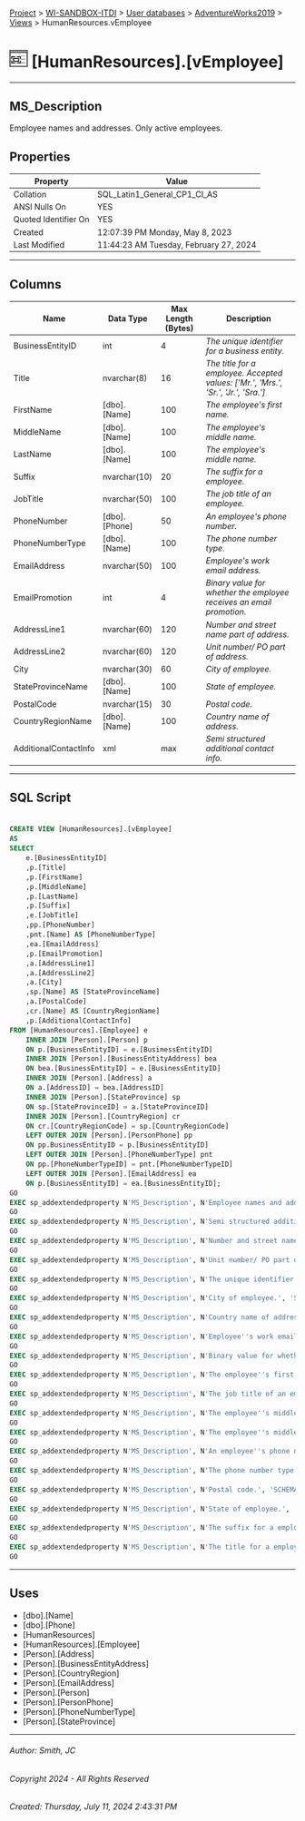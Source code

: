#### 

[Project](../../../../index.md) > [WI-SANDBOX-ITDI](../../../index.md) > [User databases](../../index.md) > [AdventureWorks2019](../index.md) > [Views](Views.md) > HumanResources.vEmployee

# ![Views](../../../../Images/View32.png) [HumanResources].[vEmployee]

---

## <a name="#description"></a>MS_Description

Employee names and addresses. Only active employees.

## <a name="#properties"></a>Properties

| Property | Value |
|---|---|
| Collation | SQL_Latin1_General_CP1_CI_AS |
| ANSI Nulls On | YES |
| Quoted Identifier On | YES |
| Created | 12:07:39 PM Monday, May 8, 2023 |
| Last Modified | 11:44:23 AM Tuesday, February 27, 2024 |


---

## <a name="#columns"></a>Columns

| Name | Data Type | Max Length (Bytes) | Description |
|---|---|---|---|
| BusinessEntityID | int | 4 | _The unique identifier for a business entity._ |
| Title | nvarchar(8) | 16 | _The title for a employee. Accepted values: ['Mr.', 'Mrs.', 'Sr.', 'Jr.', 'Sra.']_ |
| FirstName | [dbo].[Name] | 100 | _The employee's first name._ |
| MiddleName | [dbo].[Name] | 100 | _The employee's middle name._ |
| LastName | [dbo].[Name] | 100 | _The employee's middle name._ |
| Suffix | nvarchar(10) | 20 | _The suffix for a employee._ |
| JobTitle | nvarchar(50) | 100 | _The job title of an employee._ |
| PhoneNumber | [dbo].[Phone] | 50 | _An employee's phone number._ |
| PhoneNumberType | [dbo].[Name] | 100 | _The phone number type._ |
| EmailAddress | nvarchar(50) | 100 | _Employee's work email address._ |
| EmailPromotion | int | 4 | _Binary value for whether the employee receives an email promotion._ |
| AddressLine1 | nvarchar(60) | 120 | _Number and street name part of address._ |
| AddressLine2 | nvarchar(60) | 120 | _Unit number/ PO part of address._ |
| City | nvarchar(30) | 60 | _City of employee._ |
| StateProvinceName | [dbo].[Name] | 100 | _State of employee._ |
| PostalCode | nvarchar(15) | 30 | _Postal code._ |
| CountryRegionName | [dbo].[Name] | 100 | _Country name of address._ |
| AdditionalContactInfo | xml | max | _Semi structured additional contact info._ |


---

## <a name="#sqlscript"></a>SQL Script

```sql

CREATE VIEW [HumanResources].[vEmployee] 
AS 
SELECT 
    e.[BusinessEntityID]
    ,p.[Title]
    ,p.[FirstName]
    ,p.[MiddleName]
    ,p.[LastName]
    ,p.[Suffix]
    ,e.[JobTitle]  
    ,pp.[PhoneNumber]
    ,pnt.[Name] AS [PhoneNumberType]
    ,ea.[EmailAddress]
    ,p.[EmailPromotion]
    ,a.[AddressLine1]
    ,a.[AddressLine2]
    ,a.[City]
    ,sp.[Name] AS [StateProvinceName] 
    ,a.[PostalCode]
    ,cr.[Name] AS [CountryRegionName] 
    ,p.[AdditionalContactInfo]
FROM [HumanResources].[Employee] e
	INNER JOIN [Person].[Person] p
	ON p.[BusinessEntityID] = e.[BusinessEntityID]
    INNER JOIN [Person].[BusinessEntityAddress] bea 
    ON bea.[BusinessEntityID] = e.[BusinessEntityID] 
    INNER JOIN [Person].[Address] a 
    ON a.[AddressID] = bea.[AddressID]
    INNER JOIN [Person].[StateProvince] sp 
    ON sp.[StateProvinceID] = a.[StateProvinceID]
    INNER JOIN [Person].[CountryRegion] cr 
    ON cr.[CountryRegionCode] = sp.[CountryRegionCode]
    LEFT OUTER JOIN [Person].[PersonPhone] pp
    ON pp.BusinessEntityID = p.[BusinessEntityID]
    LEFT OUTER JOIN [Person].[PhoneNumberType] pnt
    ON pp.[PhoneNumberTypeID] = pnt.[PhoneNumberTypeID]
    LEFT OUTER JOIN [Person].[EmailAddress] ea
    ON p.[BusinessEntityID] = ea.[BusinessEntityID];
GO
EXEC sp_addextendedproperty N'MS_Description', N'Employee names and addresses. Only active employees.', 'SCHEMA', N'HumanResources', 'VIEW', N'vEmployee', NULL, NULL
GO
EXEC sp_addextendedproperty N'MS_Description', N'Semi structured additional contact info.', 'SCHEMA', N'HumanResources', 'VIEW', N'vEmployee', 'COLUMN', N'AdditionalContactInfo'
GO
EXEC sp_addextendedproperty N'MS_Description', N'Number and street name part of address.', 'SCHEMA', N'HumanResources', 'VIEW', N'vEmployee', 'COLUMN', N'AddressLine1'
GO
EXEC sp_addextendedproperty N'MS_Description', N'Unit number/ PO part of address.', 'SCHEMA', N'HumanResources', 'VIEW', N'vEmployee', 'COLUMN', N'AddressLine2'
GO
EXEC sp_addextendedproperty N'MS_Description', N'The unique identifier for a business entity.', 'SCHEMA', N'HumanResources', 'VIEW', N'vEmployee', 'COLUMN', N'BusinessEntityID'
GO
EXEC sp_addextendedproperty N'MS_Description', N'City of employee.', 'SCHEMA', N'HumanResources', 'VIEW', N'vEmployee', 'COLUMN', N'City'
GO
EXEC sp_addextendedproperty N'MS_Description', N'Country name of address.', 'SCHEMA', N'HumanResources', 'VIEW', N'vEmployee', 'COLUMN', N'CountryRegionName'
GO
EXEC sp_addextendedproperty N'MS_Description', N'Employee''s work email address.', 'SCHEMA', N'HumanResources', 'VIEW', N'vEmployee', 'COLUMN', N'EmailAddress'
GO
EXEC sp_addextendedproperty N'MS_Description', N'Binary value for whether the employee receives an email promotion.', 'SCHEMA', N'HumanResources', 'VIEW', N'vEmployee', 'COLUMN', N'EmailPromotion'
GO
EXEC sp_addextendedproperty N'MS_Description', N'The employee''s first name.', 'SCHEMA', N'HumanResources', 'VIEW', N'vEmployee', 'COLUMN', N'FirstName'
GO
EXEC sp_addextendedproperty N'MS_Description', N'The job title of an employee.', 'SCHEMA', N'HumanResources', 'VIEW', N'vEmployee', 'COLUMN', N'JobTitle'
GO
EXEC sp_addextendedproperty N'MS_Description', N'The employee''s middle name.', 'SCHEMA', N'HumanResources', 'VIEW', N'vEmployee', 'COLUMN', N'LastName'
GO
EXEC sp_addextendedproperty N'MS_Description', N'The employee''s middle name.', 'SCHEMA', N'HumanResources', 'VIEW', N'vEmployee', 'COLUMN', N'MiddleName'
GO
EXEC sp_addextendedproperty N'MS_Description', N'An employee''s phone number.', 'SCHEMA', N'HumanResources', 'VIEW', N'vEmployee', 'COLUMN', N'PhoneNumber'
GO
EXEC sp_addextendedproperty N'MS_Description', N'The phone number type.', 'SCHEMA', N'HumanResources', 'VIEW', N'vEmployee', 'COLUMN', N'PhoneNumberType'
GO
EXEC sp_addextendedproperty N'MS_Description', N'Postal code.', 'SCHEMA', N'HumanResources', 'VIEW', N'vEmployee', 'COLUMN', N'PostalCode'
GO
EXEC sp_addextendedproperty N'MS_Description', N'State of employee.', 'SCHEMA', N'HumanResources', 'VIEW', N'vEmployee', 'COLUMN', N'StateProvinceName'
GO
EXEC sp_addextendedproperty N'MS_Description', N'The suffix for a employee.', 'SCHEMA', N'HumanResources', 'VIEW', N'vEmployee', 'COLUMN', N'Suffix'
GO
EXEC sp_addextendedproperty N'MS_Description', N'The title for a employee. Accepted values: [''Mr.'', ''Mrs.'', ''Sr.'', ''Jr.'', ''Sra.'']', 'SCHEMA', N'HumanResources', 'VIEW', N'vEmployee', 'COLUMN', N'Title'
GO

```


---

## <a name="#uses"></a>Uses

* [dbo].[Name]
* [dbo].[Phone]
* [HumanResources]
* [HumanResources].[Employee]
* [Person].[Address]
* [Person].[BusinessEntityAddress]
* [Person].[CountryRegion]
* [Person].[EmailAddress]
* [Person].[Person]
* [Person].[PersonPhone]
* [Person].[PhoneNumberType]
* [Person].[StateProvince]


---

###### Author:  Smith, JC

###### Copyright 2024 - All Rights Reserved

###### Created: Thursday, July 11, 2024 2:43:31 PM

